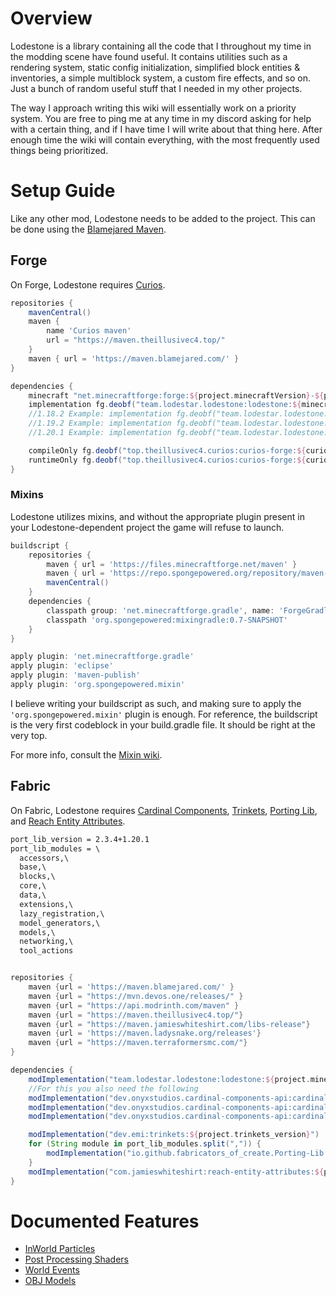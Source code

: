 # Overview

Lodestone is a library containing all the code that I throughout my time in the modding scene have found useful. It contains utilities such as a rendering system, static config initialization, simplified block entities & inventories, a simple multiblock system, a custom fire effects, and so on. Just a bunch of random useful stuff that I needed in my other projects.

The way I approach writing this wiki will essentially work on a priority system. You are free to ping me at any time in my discord asking for help with a certain thing, and if I have time I will write about that thing here. After enough time the wiki will contain everything, with the most frequently used things being prioritized.

# Setup Guide

Like any other mod, Lodestone needs to be added to the project.
This can be done using the [Blamejared Maven](https://maven.blamejared.com/team/lodestar/lodestone/lodestone/).

## Forge

On Forge, Lodestone requires [Curios](https://github.com/TheIllusiveC4/Curios).
```groovy
repositories {
    mavenCentral()
    maven {
        name 'Curios maven'
        url = "https://maven.theillusivec4.top/"
    }
    maven { url = 'https://maven.blamejared.com/' }
}

dependencies {
    minecraft "net.minecraftforge:forge:${project.minecraftVersion}-${project.forgeVersion}"
    implementation fg.deobf("team.lodestar.lodestone:lodestone:${minecraft_version}-${lodestone_version}")
    //1.18.2 Example: implementation fg.deobf("team.lodestar.lodestone:lodestone:1.18.2-1.4.1.435")
    //1.19.2 Example: implementation fg.deobf("team.lodestar.lodestone:lodestone:1.19.2-1.4.2.83")
    //1.20.1 Example: implementation fg.deobf("team.lodestar.lodestone:lodestone:1.20.1-1.4.2.62")

    compileOnly fg.deobf("top.theillusivec4.curios:curios-forge:${curios_version}+${minecraft_version}:api")
    runtimeOnly fg.deobf("top.theillusivec4.curios:curios-forge:${curios_version}+${minecraft_version}")
}
```

### Mixins

Lodestone utilizes mixins, and without the appropriate plugin present in your Lodestone-dependent project the game will refuse to launch.

```groovy
buildscript {
    repositories {
        maven { url = 'https://files.minecraftforge.net/maven' }
        maven { url = 'https://repo.spongepowered.org/repository/maven-public/' }
        mavenCentral()
    }
    dependencies {
        classpath group: 'net.minecraftforge.gradle', name: 'ForgeGradle', version: '5.1.+', changing: true
        classpath 'org.spongepowered:mixingradle:0.7-SNAPSHOT'
    }
}

apply plugin: 'net.minecraftforge.gradle'
apply plugin: 'eclipse'
apply plugin: 'maven-publish'
apply plugin: 'org.spongepowered.mixin'
```

I believe writing your buildscript as such, and making sure to apply the `'org.spongepowered.mixin'` plugin is enough. For reference, the buildscript is the very first codeblock in your build.gradle file. It should be right at the very top.

For more info, consult the [Mixin wiki](https://github.com/SpongePowered/Mixin/wiki/Mixins-on-Minecraft-Forge).

## Fabric

On Fabric, Lodestone requires [Cardinal Components](https://github.com/Ladysnake/Cardinal-Components-API), [Trinkets](https://github.com/emilyploszaj/trinkets), [Porting Lib](https://github.com/Fabricators-of-Create/Porting-Lib), and [Reach Entity Attributes](https://github.com/JamiesWhiteShirt/reach-entity-attributes).
```txt
port_lib_version = 2.3.4+1.20.1
port_lib_modules = \
  accessors,\
  base,\
  blocks,\
  core,\
  data,\
  extensions,\
  lazy_registration,\
  model_generators,\
  models,\
  networking,\
  tool_actions
```
```groovy

repositories {
    maven {url = 'https://maven.blamejared.com/' }
    maven {url = "https://mvn.devos.one/releases/" }
    maven {url = "https://api.modrinth.com/maven" }
    maven {url = "https://maven.theillusivec4.top/"}
    maven {url = "https://maven.jamieswhiteshirt.com/libs-release"}
    maven {url = 'https://maven.ladysnake.org/releases'}
    maven {url = "https://maven.terraformersmc.com/"}
}

dependencies { 
    modImplementation("team.lodestar.lodestone:lodestone:${project.minecraft_version}-${project.lodestone_version}-fabric")
    //For this you also need the following
    modImplementation("dev.onyxstudios.cardinal-components-api:cardinal-components-base:${project.cca_version}")
    modImplementation("dev.onyxstudios.cardinal-components-api:cardinal-components-entity:${project.cca_version}")
    modImplementation("dev.onyxstudios.cardinal-components-api:cardinal-components-world:${project.cca_version}")

    modImplementation("dev.emi:trinkets:${project.trinkets_version}")
    for (String module in port_lib_modules.split(",")) {
        modImplementation("io.github.fabricators_of_create.Porting-Lib:$module:$port_lib_version")
    }
    modImplementation("com.jamieswhiteshirt:reach-entity-attributes:${project.rea_version}")
}

```


# Documented Features
- [InWorld Particles](https://github.com/LodestarMC/Lodestone/wiki/InWorld-Particles)
- [Post Processing Shaders](https://github.com/LodestarMC/Lodestone/wiki/Post-Processing-Shaders)
- [World Events](https://github.com/LodestarMC/Lodestone/wiki/World-Events)
- [OBJ Models](https://github.com/LodestarMC/Lodestone/wiki/Obj-Models)